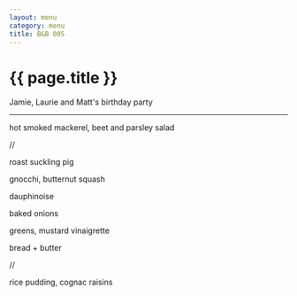 ```yaml
---
layout: menu
category: menu
title: B&B 005
---
```


{{ page.title }}
================

<p class="meta mb">Jamie, Laurie and Matt's birthday party</p>

---

hot smoked mackerel, beet and parsley salad

//

roast suckling pig

gnocchi, butternut squash

dauphinoise

baked onions

greens, mustard vinaigrette

bread + butter

//

rice pudding, cognac raisins
